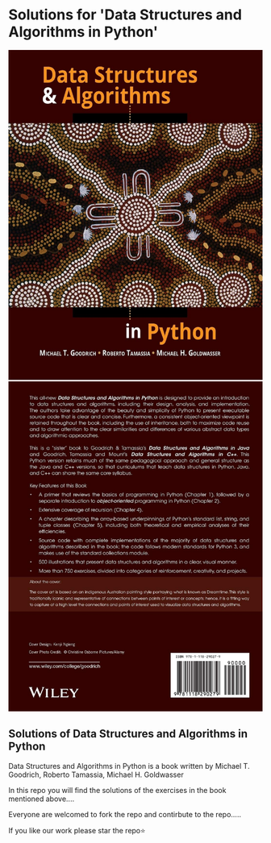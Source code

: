 # Solutions for 'Data Structures and Algorithms in Python'
[![Data Structures and Algorithms in Python](images/front.jpeg "BOOK")](https://www.amazon.in/Structures-Algorithms-Python-Michael-Goodrich/dp/1118290275/ref=tmm_hrd_swatch_0?_encoding=UTF8&qid=1616846979&sr=8-5)
[![Data Structures and Algorithms in Python](images/back.jpeg "BOOK")](https://www.amazon.in/Structures-Algorithms-Python-Michael-Goodrich/dp/1118290275/ref=tmm_hrd_swatch_0?_encoding=UTF8&qid=1616846979&sr=8-5)


## Solutions of Data Structures and Algorithms in Python

Data Structures and Algorithms in Python is a book written by Michael T. Goodrich, Roberto Tamassia, Michael H. Goldwasser


In this repo you will find the solutions of the exercises in the book mentioned above....

Everyone are welcomed to fork the repo and contirbute to the repo.....

If you like our work please star the repo⭐️
